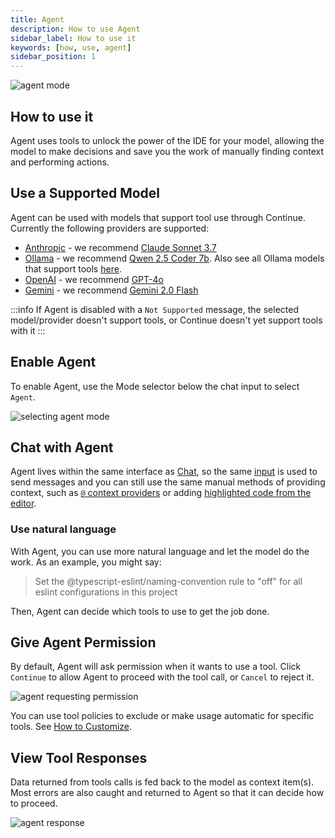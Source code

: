 ```yaml
---
title: Agent
description: How to use Agent
sidebar_label: How to use it
keywords: [how, use, agent]
sidebar_position: 1
---
```


![agent mode](/img/agent.gif)

## How to use it

Agent uses tools to unlock the power of the IDE for your model, allowing the model to make decisions and save you the work of manually finding context and performing actions.

## Use a Supported Model

Agent can be used with models that support tool use through Continue. Currently the following providers are supported:

- [Anthropic](../customize/model-providers/top-level/anthropic.mdx) - we recommend [Claude Sonnet 3.7](https://hub.continue.dev/anthropic/claude-3-7-sonnet)
- [Ollama](../customize/model-providers/top-level/ollama.mdx) - we recommend [Qwen 2.5 Coder 7b](https://hub.continue.dev/ollama/qwen2.5-coder-7b). Also see all Ollama models that support tools [here](https://ollama.com/search?c=tools).
- [OpenAI](../customize/model-providers/top-level/openai.mdx) - we recommend [GPT-4o](https://hub.continue.dev/openai/gpt-4o)
- [Gemini](../customize/model-providers/top-level/gemini.mdx) - we recommend [Gemini 2.0 Flash](https://hub.continue.dev/google/gemini-2.0-flash)

:::info
If Agent is disabled with a `Not Supported` message, the selected model/provider doesn't support tools, or Continue doesn't yet support tools with it
:::

## Enable Agent

To enable Agent, use the Mode selector below the chat input to select `Agent`.

![selecting agent mode](/img/mode-select-agent.png)

## Chat with Agent

Agent lives within the same interface as [Chat](../chat/how-it-works.md), so the same [input](../chat/how-to-use-it.md#type-a-request-and-press-enter) is used to send messages and you can still use the same manual methods of providing context, such as [`@` context providers](../chat/how-to-use-it.md#reference-context-with-the--symbol) or adding [highlighted code from the editor](../chat/how-to-use-it.md#highlight-a-code-section-to-include-as-context).

### Use natural language

With Agent, you can use more natural language and let the model do the work. As an example, you might say:

> Set the @typescript-eslint/naming-convention rule to "off" for all eslint configurations in this project

Then, Agent can decide which tools to use to get the job done.

## Give Agent Permission

By default, Agent will ask permission when it wants to use a tool. Click `Continue` to allow Agent to proceed with the tool call, or `Cancel` to reject it.

![agent requesting permission](/img/agent-permission.png)

You can use tool policies to exclude or make usage automatic for specific tools. See [How to Customize](./how-to-customize.md).

## View Tool Responses

Data returned from tools calls is fed back to the model as context item(s). Most errors are also caught and returned to Agent so that it can decide how to proceed.

![agent response](/img/agent-response.png)
